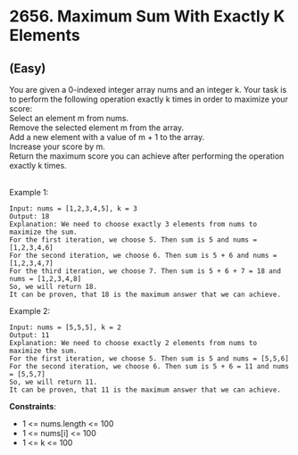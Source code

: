 # 2656. Maximum Sum With Exactly K Elements 
## (Easy)

You are given a 0-indexed integer array nums and an integer k. Your task is to perform the following operation exactly k times in order to maximize your score:
<br>
Select an element m from nums.<br>
Remove the selected element m from the array.<br>
Add a new element with a value of m + 1 to the array.<br>
Increase your score by m.<br>
Return the maximum score you can achieve after performing the operation exactly k times.<br>
<br>
 

Example 1:

```
Input: nums = [1,2,3,4,5], k = 3
Output: 18
Explanation: We need to choose exactly 3 elements from nums to maximize the sum.
For the first iteration, we choose 5. Then sum is 5 and nums = [1,2,3,4,6]
For the second iteration, we choose 6. Then sum is 5 + 6 and nums = [1,2,3,4,7]
For the third iteration, we choose 7. Then sum is 5 + 6 + 7 = 18 and nums = [1,2,3,4,8]
So, we will return 18.
It can be proven, that 18 is the maximum answer that we can achieve.
```

Example 2:

```
Input: nums = [5,5,5], k = 2
Output: 11
Explanation: We need to choose exactly 2 elements from nums to maximize the sum.
For the first iteration, we choose 5. Then sum is 5 and nums = [5,5,6]
For the second iteration, we choose 6. Then sum is 5 + 6 = 11 and nums = [5,5,7]
So, we will return 11.
It can be proven, that 11 is the maximum answer that we can achieve.
```

**Constraints**:

- 1 <= nums.length <= 100
- 1 <= nums[i] <= 100
- 1 <= k <= 100